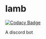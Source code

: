 # lamb

[![Codacy Badge](https://api.codacy.com/project/badge/Grade/b758f18945eb45b080f7519f53b20303)](https://app.codacy.com/gh/HKGx/lamb?utm_source=github.com&utm_medium=referral&utm_content=HKGx/lamb&utm_campaign=Badge_Grade_Settings)

A discord bot
